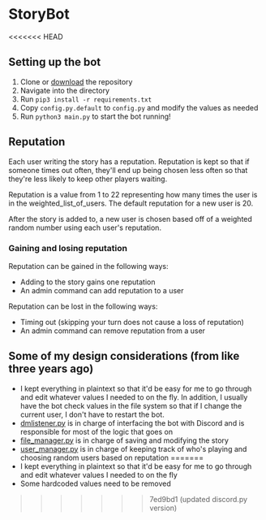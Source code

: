 # StoryBot

<<<<<<< HEAD

## Setting up the bot
1. Clone or [download](https://github.com/2br-2b/StoryBot/archive/refs/heads/master.zip) the repository
2. Navigate into the directory
3. Run `pip3 install -r requirements.txt`
4. Copy `config.py.default` to `config.py` and modify the values as needed
5. Run `python3 main.py` to start the bot running!

## Reputation
Each user writing the story has a reputation. Reputation is kept so that if someone times out often, they'll end up being chosen less often so that they're less likely to keep other players waiting.

Reputation is a value from 1 to 22 representing how many times the user is in the weighted_list_of_users. The default reputation for a new user is 20.

After the story is added to, a new user is chosen based off of a weighted random number using each user's reputation.

### Gaining and losing reputation
Reputation can be gained in the following ways:
- Adding to the story gains one reputation
- An admin command can add reputation to a user

Reputation can be lost in the following ways:
- Timing out (skipping your turn does not cause a loss of reputation)
- An admin command can remove reputation from a user

## Some of my design considerations (from like three years ago)
- I kept everything in plaintext so that it'd be easy for me to go through and edit whatever values I needed to on the fly. In addition, I usually have the bot check values in the file system so that if I change the current user, I don't have to restart the bot.
- [dmlistener.py](dmlistener.py) is in charge of interfacing the bot with Discord and is responsible for most of the logic that goes on
- [file_manager.py](file_manager.py) is in charge of saving and modifying the story
- [user_manager.py](user_manager.py) is in charge of keeping track of who's playing and choosing random users based on reputation
=======
- I kept everything in plaintext so that it'd be easy for me to go through and edit whatever values I needed to on the fly
- Some hardcoded values need to be removed
>>>>>>> 7ed9bd1 (updated discord.py version)
